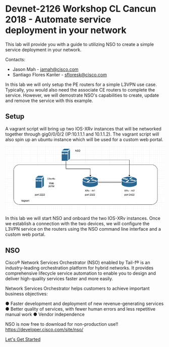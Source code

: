 # Devnet-2126 Workshop CL Cancun 2018 - Automate service deployment in your network
This lab will provide you with a guide to utilizing NSO to create a simple service deployment in your network.  

Contacts:
* Jason Mah - jamah@cisco.com
* Santiago Flores Kanter - sfloresk@cisco.com

In this lab we will only setup the PE routers for a simple L3VPN use case.  Typically, you would also need the associate CE routers to complete the service.  However, we will demostrate NSO's capabilities to create, update and remove the service with this example. 

## Setup

A vagrant script will bring up two IOS-XRv instances that will be networked together through gig0/0/0/2 (IP:10.1.1.1 and 10.1.1.2).  The vagrant script will also spin up an ubuntu instance which will be used for a custom web portal.  

![devnet_2126_lab](/lab/images/devnet_2126_lab.png)

In this lab we will start NSO and onboard the two IOS-XRv instances.  Once we establish a connection with the two devices, we will configure the L3VPN service on the routers using the NSO command line interface and a custom web portal.


## NSO

Cisco® Network Services Orchestrator (NSO) enabled by Tail-f® is an industry-leading orchestration platform for hybrid networks. It provides comprehensive lifecycle service automation to enable you to design and deliver high-quality services faster and more easily.

Network Services Orchestrator helps customers to achieve important business objectives:

●   Faster development and deployment of new revenue-generating services
●   Better quality of services, with fewer human errors and less repetitive manual work
●   Vendor independence

NSO is now free to download for non-production use!!
https://developer.cisco.com/site/nso/


[Let's Get Started]

[Let's Get Started]: lab/step1.md


